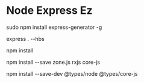 # Node Express Ez

sudo npm install express-generator -g

express . --hbs

npm install

npm install --save zone.js rxjs core-js

npm install --save-dev @types/node @types/core-js